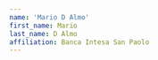 ```yaml
---
name: 'Mario D Almo'
first_name: Mario
last_name: D Almo
affiliation: Banca Intesa San Paolo
---
```

